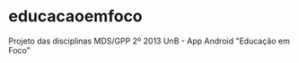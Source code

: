 educacaoemfoco
==============

Projeto das disciplinas MDS/GPP 2º 2013 UnB - App Android "Educação em Foco"
